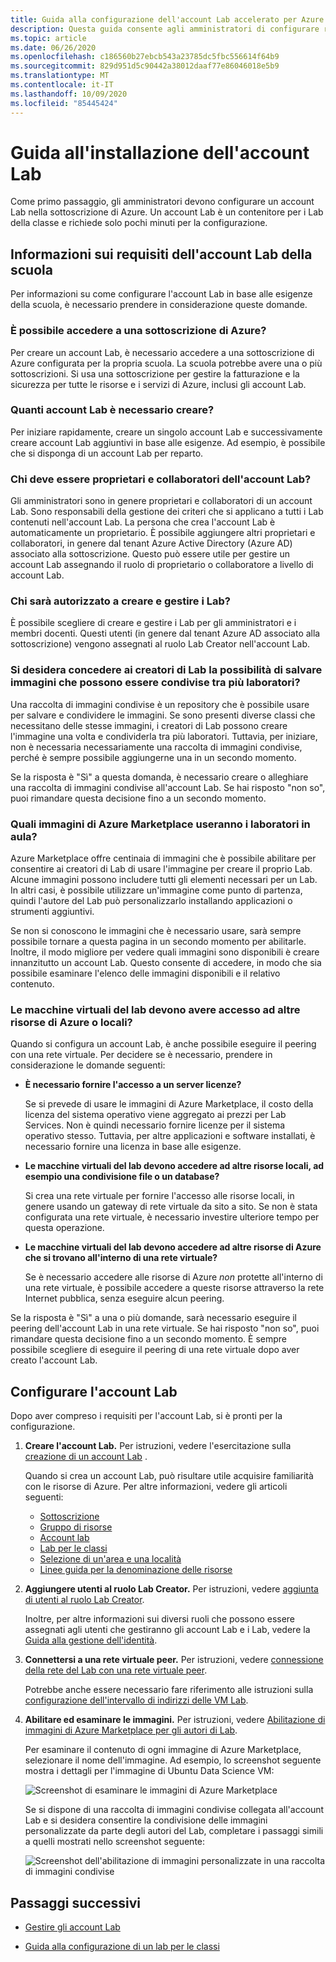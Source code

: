 ```yaml
---
title: Guida alla configurazione dell'account Lab accelerato per Azure Lab Services
description: Questa guida consente agli amministratori di configurare rapidamente un account Lab da usare all'interno della scuola.
ms.topic: article
ms.date: 06/26/2020
ms.openlocfilehash: c186560b27ebcb543a23785dc5fbc556614f64b9
ms.sourcegitcommit: 829d951d5c90442a38012daaf77e86046018e5b9
ms.translationtype: MT
ms.contentlocale: it-IT
ms.lasthandoff: 10/09/2020
ms.locfileid: "85445424"
---
```

# <a name="lab-account-setup-guide"></a>Guida all'installazione dell'account Lab

Come primo passaggio, gli amministratori devono configurare un account Lab nella sottoscrizione di Azure. Un account Lab è un contenitore per i Lab della classe e richiede solo pochi minuti per la configurazione.

## <a name="understand-your-schools-lab-account-requirements"></a>Informazioni sui requisiti dell'account Lab della scuola

Per informazioni su come configurare l'account Lab in base alle esigenze della scuola, è necessario prendere in considerazione queste domande.

### <a name="do-i-have-access-to-an-azure-subscription"></a>È possibile accedere a una sottoscrizione di Azure?

Per creare un account Lab, è necessario accedere a una sottoscrizione di Azure configurata per la propria scuola. La scuola potrebbe avere una o più sottoscrizioni. Si usa una sottoscrizione per gestire la fatturazione e la sicurezza per tutte le risorse e i servizi di Azure, inclusi gli account Lab.

### <a name="how-many-lab-accounts-need-to-be-created"></a>Quanti account Lab è necessario creare?

Per iniziare rapidamente, creare un singolo account Lab e successivamente creare account Lab aggiuntivi in base alle esigenze. Ad esempio, è possibile che si disponga di un account Lab per reparto.

### <a name="who-should-be-owners-and-contributors-of-the-lab-account"></a>Chi deve essere proprietari e collaboratori dell'account Lab?

Gli amministratori sono in genere proprietari e collaboratori di un account Lab. Sono responsabili della gestione dei criteri che si applicano a tutti i Lab contenuti nell'account Lab. La persona che crea l'account Lab è automaticamente un proprietario. È possibile aggiungere altri proprietari e collaboratori, in genere dal tenant Azure Active Directory (Azure AD) associato alla sottoscrizione. Questo può essere utile per gestire un account Lab assegnando il ruolo di proprietario o collaboratore a livello di account Lab.

### <a name="who-will-be-allowed-to-create-and-manage-labs"></a>Chi sarà autorizzato a creare e gestire i Lab?

È possibile scegliere di creare e gestire i Lab per gli amministratori e i membri docenti. Questi utenti (in genere dal tenant Azure AD associato alla sottoscrizione) vengono assegnati al ruolo Lab Creator nell'account Lab.

### <a name="do-you-want-to-give-lab-creators-the-ability-to-save-images-that-can-be-shared-across-labs"></a>Si desidera concedere ai creatori di Lab la possibilità di salvare immagini che possono essere condivise tra più laboratori?

Una raccolta di immagini condivise è un repository che è possibile usare per salvare e condividere le immagini. Se sono presenti diverse classi che necessitano delle stesse immagini, i creatori di Lab possono creare l'immagine una volta e condividerla tra più laboratori. Tuttavia, per iniziare, non è necessaria necessariamente una raccolta di immagini condivise, perché è sempre possibile aggiungerne una in un secondo momento.

Se la risposta è "Sì" a questa domanda, è necessario creare o alleghiare una raccolta di immagini condivise all'account Lab. Se hai risposto "non so", puoi rimandare questa decisione fino a un secondo momento.

### <a name="which-images-in-azure-marketplace-will-your-classroom-labs-use"></a>Quali immagini di Azure Marketplace useranno i laboratori in aula?

Azure Marketplace offre centinaia di immagini che è possibile abilitare per consentire ai creatori di Lab di usare l'immagine per creare il proprio Lab. Alcune immagini possono includere tutti gli elementi necessari per un Lab. In altri casi, è possibile utilizzare un'immagine come punto di partenza, quindi l'autore del Lab può personalizzarlo installando applicazioni o strumenti aggiuntivi.

Se non si conoscono le immagini che è necessario usare, sarà sempre possibile tornare a questa pagina in un secondo momento per abilitarle. Inoltre, il modo migliore per vedere quali immagini sono disponibili è creare innanzitutto un account Lab. Questo consente di accedere, in modo che sia possibile esaminare l'elenco delle immagini disponibili e il relativo contenuto.
  
### <a name="do-the-labs-virtual-machines-need-to-have-access-to-other-azure-or-on-premises-resources"></a>Le macchine virtuali del lab devono avere accesso ad altre risorse di Azure o locali?

Quando si configura un account Lab, è anche possibile eseguire il peering con una rete virtuale. Per decidere se è necessario, prendere in considerazione le domande seguenti:

- **È necessario fornire l'accesso a un server licenze?**
  
   Se si prevede di usare le immagini di Azure Marketplace, il costo della licenza del sistema operativo viene aggregato ai prezzi per Lab Services. Non è quindi necessario fornire licenze per il sistema operativo stesso. Tuttavia, per altre applicazioni e software installati, è necessario fornire una licenza in base alle esigenze.

- **Le macchine virtuali del lab devono accedere ad altre risorse locali, ad esempio una condivisione file o un database?**

   Si crea una rete virtuale per fornire l'accesso alle risorse locali, in genere usando un gateway di rete virtuale da sito a sito. Se non è stata configurata una rete virtuale, è necessario investire ulteriore tempo per questa operazione.

- **Le macchine virtuali del lab devono accedere ad altre risorse di Azure che si trovano all'interno di una rete virtuale?**

   Se è necessario accedere alle risorse di Azure *non* protette all'interno di una rete virtuale, è possibile accedere a queste risorse attraverso la rete Internet pubblica, senza eseguire alcun peering.

Se la risposta è "Sì" a una o più domande, sarà necessario eseguire il peering dell'account Lab in una rete virtuale. Se hai risposto "non so", puoi rimandare questa decisione fino a un secondo momento. È sempre possibile scegliere di eseguire il peering di una rete virtuale dopo aver creato l'account Lab.

## <a name="set-up-your-lab-account"></a>Configurare l'account Lab

Dopo aver compreso i requisiti per l'account Lab, si è pronti per la configurazione.

1. **Creare l'account Lab.** Per istruzioni, vedere l'esercitazione sulla [creazione di un account Lab](https://docs.microsoft.com/azure/lab-services/classroom-labs/tutorial-setup-lab-account#create-a-lab-account) .

   Quando si crea un account Lab, può risultare utile acquisire familiarità con le risorse di Azure. Per altre informazioni, vedere gli articoli seguenti:

   - [Sottoscrizione](https://docs.microsoft.com/azure/lab-services/classroom-labs/administrator-guide#subscription)
   - [Gruppo di risorse](https://docs.microsoft.com/azure/lab-services/classroom-labs/administrator-guide#resource-group)
   - [Account lab](https://docs.microsoft.com/azure/lab-services/classroom-labs/administrator-guide#lab-account)
   - [Lab per le classi](https://docs.microsoft.com/azure/lab-services/classroom-labs/administrator-guide#classroom-lab)
   - [Selezione di un'area e una località](https://docs.microsoft.com/azure/lab-services/classroom-labs/administrator-guide#regionslocations)
   - [Linee guida per la denominazione delle risorse](https://docs.microsoft.com/azure/lab-services/classroom-labs/administrator-guide#naming)

2. **Aggiungere utenti al ruolo Lab Creator.** Per istruzioni, vedere [aggiunta di utenti al ruolo Lab Creator](https://docs.microsoft.com/azure/lab-services/classroom-labs/tutorial-setup-lab-account#add-a-user-to-the-lab-creator-role).

   Inoltre, per altre informazioni sui diversi ruoli che possono essere assegnati agli utenti che gestiranno gli account Lab e i Lab, vedere la [Guida alla gestione dell'identità](https://docs.microsoft.com/azure/lab-services/classroom-labs/administrator-guide#manage-identity).

3. **Connettersi a una rete virtuale peer.** Per istruzioni, vedere [connessione della rete del Lab con una rete virtuale peer](https://docs.microsoft.com/azure/lab-services/classroom-labs/how-to-connect-peer-virtual-network).

   Potrebbe anche essere necessario fare riferimento alle istruzioni sulla [configurazione dell'intervallo di indirizzi delle VM Lab](https://docs.microsoft.com/azure/lab-services/classroom-labs/how-to-configure-lab-accounts#specify-an-address-range-for-vms-in-the-lab).

4. **Abilitare ed esaminare le immagini.** Per istruzioni, vedere [Abilitazione di immagini di Azure Marketplace per gli autori di Lab](https://docs.microsoft.com/azure/lab-services/classroom-labs/specify-marketplace-images).

   Per esaminare il contenuto di ogni immagine di Azure Marketplace, selezionare il nome dell'immagine. Ad esempio, lo screenshot seguente mostra i dettagli per l'immagine di Ubuntu Data Science VM:

   ![Screenshot di esaminare le immagini di Azure Marketplace](./media/setup-guide/review-marketplace-images.png)

   Se si dispone di una raccolta di immagini condivise collegata all'account Lab e si desidera consentire la condivisione delle immagini personalizzate da parte degli autori del Lab, completare i passaggi simili a quelli mostrati nello screenshot seguente:

   ![Screenshot dell'abilitazione di immagini personalizzate in una raccolta di immagini condivise](./media/setup-guide/enable-sig-custom-images.png)

## <a name="next-steps"></a>Passaggi successivi

- [Gestire gli account Lab](how-to-manage-lab-accounts.md)

- [Guida alla configurazione di un lab per le classi](setup-guide.md)
